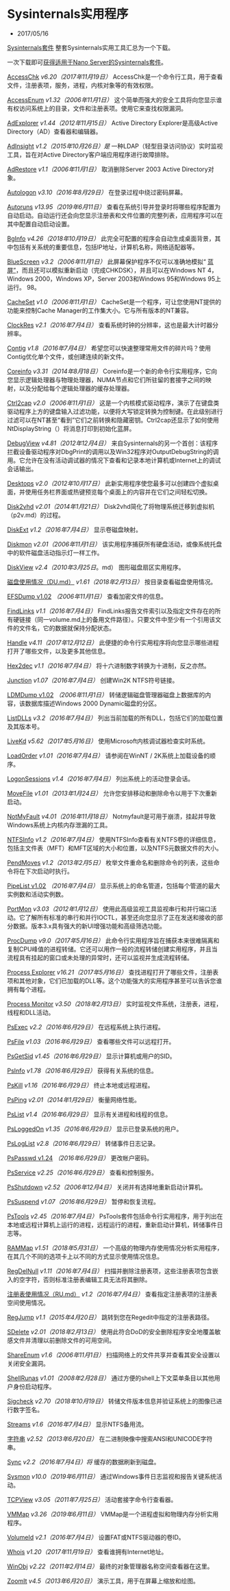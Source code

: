 # Sysinternals实用程序

- 2017/05/16

[Sysinternals套件](https://download.sysinternals.com/files/SysinternalsSuite.zip)
整套Sysinternals实用工具汇总为一个下载。


一次下载即可[获得适用于Nano Server的Sysinternals套件](https://download.sysinternals.com/files/SysinternalsSuite-Nano.zip)。

[AccessChk](https://docs.microsoft.com/en-us/sysinternals/downloads/accesschk)
*v6.20（2017年11月19日）*
AccessChk是一个命令行工具，用于查看文件，注册表项，服务，进程，内核对象等的有效权限。

[AccessEnum](https://docs.microsoft.com/en-us/sysinternals/downloads/accessenum)
*v1.32（2006年11月1日）*
这个简单而强大的安全工具将向您显示谁有权访问系统上的目录，文件和注册表项。使用它来查找权限漏洞。

[AdExplorer](https://docs.microsoft.com/en-us/sysinternals/downloads/adexplorer)
*v1.44（2012年11月15日）*
Active Directory Explorer是高级Active Directory（AD）查看器和编辑器。

[AdInsight](https://docs.microsoft.com/en-us/sysinternals/downloads/adinsight)
*v1.2（2015年10月26日）是*
一种LDAP（轻型目录访问协议）实时监视工具，旨在对Active Directory客户端应用程序进行故障排除。

[AdRestore](https://docs.microsoft.com/en-us/sysinternals/downloads/adrestore)
*v1.1（2006年11月1日）*
取消删除Server 2003 Active Directory对象。

[Autologon](https://docs.microsoft.com/en-us/sysinternals/downloads/autologon)
*v3.10（2016年8月29日）*
在登录过程中绕过密码屏幕。

[Autoruns](https://docs.microsoft.com/en-us/sysinternals/downloads/autoruns)
*v13.95（2019年6月11日）*
查看在系统引导并登录时将哪些程序配置为自动启动。自动运行还会向您显示注册表和文件位置的完整列表，应用程序可以在其中配置自动启动设置。

[BgInfo](https://docs.microsoft.com/en-us/sysinternals/downloads/bginfo)
*v4.26（2018年10月19日）*
此完全可配置的程序会自动生成桌面背景，其中包括有关系统的重要信息，包括IP地址，计算机名称，网络适配器等。

[BlueScreen](https://docs.microsoft.com/en-us/sysinternals/downloads/bluescreen)
*v3.2（2006年11月1日）*
此屏幕保护程序不仅可以准确地模拟“ [蓝屏”](https://docs.microsoft.com/en-us/sysinternals/downloads/bluescreen)，而且还可以模拟重新启动（完成CHKDSK），并且可以在Windows NT 4，Windows 2000，Windows XP，Server 2003和Windows 95和Windows 95上运行。 98。

[CacheSet](https://docs.microsoft.com/en-us/sysinternals/downloads/cacheset)
*v1.0（2006年11月1日）*
CacheSet是一个程序，可让您使用NT提供的功能来控制Cache Manager的工作集大小。它与所有版本的NT兼容。

[ClockRes](https://docs.microsoft.com/en-us/sysinternals/downloads/clockres)
*v2.1（2016年7月4日）*
查看系统时钟的分辨率，这也是最大计时器分辨率。

[Contig](https://docs.microsoft.com/en-us/sysinternals/downloads/contig)
*v1.8（2016年7月4日）*
希望您可以快速整理常用文件的碎片吗？使用Contig优化单个文件，或创建连续的新文件。

[Coreinfo](https://docs.microsoft.com/en-us/sysinternals/downloads/coreinfo)
*v3.31（2014年8月18日）*
Coreinfo是一个新的命令行实用程序，它向您显示逻辑处理器与物理处理器，NUMA节点和它们所驻留的套接字之间的映射，以及分配给每个逻辑处理器的缓存处理器。

[Ctrl2cap](https://docs.microsoft.com/en-us/sysinternals/downloads/ctrl2cap)
*v2.0（2006年11月1日）*
这是一个内核模式驱动程序，演示了在键盘类驱动程序上方的键盘输入过滤功能，以便将大写锁定转换为控制键。在此级别进行过滤可以在NT甚至“看到”它们之前转换和隐藏密钥。Ctrl2cap还显示了如何使用NtDisplayString（）将消息打印到初始化蓝屏。

[DebugView](https://docs.microsoft.com/en-us/sysinternals/downloads/debugview)
*v4.81（2012年12月4日）*
来自Sysinternals的另一个首创：该程序拦截设备驱动程序对DbgPrint的调用以及Win32程序对OutputDebugString的调用。它允许在没有活动调试器的情况下查看和记录本地计算机或Internet上的调试会话输出。

[Desktops](https://docs.microsoft.com/en-us/sysinternals/downloads/desktops)
*v2.0（2012年10月17日）*
此新实用程序使您最多可以创建四个虚拟桌面，并使用任务栏界面或热键预览每个桌面上的内容并在它们之间轻松切换。

[Disk2vhd](https://docs.microsoft.com/en-us/sysinternals/downloads/disk2vhd)
*v2.01（2014年1月21日）*
Disk2vhd简化了将物理系统迁移到虚拟机（p2v.md）的过程。

[DiskExt](https://docs.microsoft.com/en-us/sysinternals/downloads/diskext)
*v1.2（2016年7月4日）*
显示卷磁盘映射。

[Diskmon](https://docs.microsoft.com/en-us/sysinternals/downloads/diskmon)
*v2.01（2006年11月1日）*
该实用程序捕获所有硬盘活动，或像系统托盘中的软件磁盘活动指示灯一样工作。

[DiskView](https://docs.microsoft.com/en-us/sysinternals/downloads/diskview)
*v2.4（2010年3月25日*。md）
图形磁盘扇区实用程序。

[磁盘使用情况（DU.md）](https://docs.microsoft.com/en-us/sysinternals/downloads/du)
*v1.61（2018年2月13日）*
按目录查看磁盘使用情况。

[EFSDump v1.02](https://docs.microsoft.com/en-us/sysinternals/downloads/efsdump)
*（2006年11月1日）*
查看加密文件的信息。

[FindLinks](https://docs.microsoft.com/en-us/sysinternals/downloads/findlinks)
*v1.1（2016年7月4日）*
FindLinks报告文件索引以及指定文件存在的所有硬链接（同一volume.md上的备用文件路径）。只要文件中至少有一个引用该文件的文件名，它的数据就保持分配状态。

[Handle](https://docs.microsoft.com/en-us/sysinternals/downloads/handle)
*v4.11（2017年12月12日）*
此便捷的命令行实用程序将向您显示哪些进程打开了哪些文件，以及更多其他信息。

[Hex2dec](https://docs.microsoft.com/en-us/sysinternals/downloads/hex2dec)
*v1.1（2016年7月4日）*
将十六进制数字转换为十进制，反之亦然。

[Junction](https://docs.microsoft.com/en-us/sysinternals/downloads/junction)
*v1.07（2016年7月4日）*
创建Win2K NTFS符号链接。

[LDMDump v1.02](https://docs.microsoft.com/en-us/sysinternals/downloads/ldmdump)
*（2006年11月1日）*
转储逻辑磁盘管理器磁盘上数据库的内容，该数据库描述Windows 2000 Dynamic磁盘的分区。

[ListDLLs](https://docs.microsoft.com/en-us/sysinternals/downloads/listdlls)
*v3.2（2016年7月4日）*
列出当前加载的所有DLL，包括它们的加载位置及其版本号。

[LiveKd](https://docs.microsoft.com/en-us/sysinternals/downloads/livekd)
*v5.62（2017年5月16日）*
使用Microsoft内核调试器检查实时系统。

[LoadOrder](https://docs.microsoft.com/en-us/sysinternals/downloads/loadorder)
*v1.01（2016年7月4日）*
请参阅在WinNT / 2K系统上加载设备的顺序。

[LogonSessions](https://docs.microsoft.com/en-us/sysinternals/downloads/logonsessions)
*v1.4（2016年7月4日）*
列出系统上的活动登录会话。

[MoveFile](https://docs.microsoft.com/en-us/sysinternals/downloads/movefile)
*v1.01（2013年1月24日）*
允许您安排移动和删除命令以用于下次重新启动。

[NotMyFault](https://docs.microsoft.com/en-us/sysinternals/downloads/notmyfault)
*v4.01（2016年11月18日）*
Notmyfault是可用于崩溃，挂起并导致Windows系统上内核内存泄漏的工具。

[NTFSInfo](https://docs.microsoft.com/en-us/sysinternals/downloads/ntfsinfo)
*v1.2（2016年7月4日）*
使用NTFSInfo查看有关NTFS卷的详细信息，包括主文件表（MFT）和MFT区域的大小和位置，以及NTFS元数据文件的大小。

[PendMoves](https://docs.microsoft.com/en-us/sysinternals/downloads/pendmoves)
*v1.2（2013年2月5日）*
枚举文件重命名和删除命令的列表，这些命令将在下次启动时执行。

[PipeList v1.02](https://docs.microsoft.com/en-us/sysinternals/downloads/pipelist)
*（2016年7月4日）*
显示系统上的命名管道，包括每个管道的最大实例数和活动实例数。

[PortMon](https://docs.microsoft.com/en-us/sysinternals/downloads/portmon)
*v3.03（2012年1月12日）*
使用此高级监视工具监视串行和并行端口活动。它了解所有标准的串行和并行IOCTL，甚至还向您显示了正在发送和接收的部分数据。版本3.x具有强大的新UI增强功能和高级筛选功能。

[ProcDump](https://docs.microsoft.com/en-us/sysinternals/downloads/procdump)
*v9.0（2017年5月16日）*
此命令行实用程序旨在捕获本来很难隔离和复制CPU峰值的进程转储。它还可以用作一般的流程转储创建实用程序，并且当流程具有挂起的窗口或未处理的异常时，还可以监视并生成流程转储。

[Process Explorer](https://docs.microsoft.com/en-us/sysinternals/downloads/process-explorer)
*v16.21（2017年5月16日）*
查找进程打开了哪些文件，注册表项和其他对象，它们已加载的DLL等。这个功能强大的实用程序甚至可以告诉您谁拥有每个进程。

[Process Monitor](https://docs.microsoft.com/en-us/sysinternals/downloads/procmon)
*v3.50（2018年2月13日）*
实时监视文件系统，注册表，进程，线程和DLL活动。

[PsExec](https://docs.microsoft.com/en-us/sysinternals/downloads/psexec)
*v2.2（2016年6月29日）*
在远程系统上执行进程。

[PsFile](https://docs.microsoft.com/en-us/sysinternals/downloads/psfile)
*v1.03（2016年6月29日）*
查看哪些文件可以远程打开。

[PsGetSid](https://docs.microsoft.com/en-us/sysinternals/downloads/psgetsid)
*v1.45（2016年6月29日）*
显示计算机或用户的SID。

[PsInfo](https://docs.microsoft.com/en-us/sysinternals/downloads/psinfo)
*v1.78（2016年6月29日）*
获得有关系统的信息。

[PsKill](https://docs.microsoft.com/en-us/sysinternals/downloads/pskill)
*v1.16（2016年6月29日）*
终止本地或远程进程。

[PsPing](https://docs.microsoft.com/en-us/sysinternals/downloads/psping)
*v2.01（2014年1月29日）*
衡量网络性能。

[PsList](https://docs.microsoft.com/en-us/sysinternals/downloads/pslist)
*v1.4（2016年6月29日）*
显示有关进程和线程的信息。

[PsLoggedOn](https://docs.microsoft.com/en-us/sysinternals/downloads/psloggedon)
*v1.35（2016年6月29日）*
显示已登录系统的用户。

[PsLogList](https://docs.microsoft.com/en-us/sysinternals/downloads/psloglist)
*v2.8（2016年6月29日）*
转储事件日志记录。

[PsPasswd v1.24](https://docs.microsoft.com/en-us/sysinternals/downloads/pspasswd)
*（2016年6月29日）*
更改帐户密码。

[PsService](https://docs.microsoft.com/en-us/sysinternals/downloads/psservice)
*v2.25（2016年6月29日）*
查看和控制服务。

[PsShutdown](https://docs.microsoft.com/en-us/sysinternals/downloads/psshutdown)
*v2.52（2006年12月4日）*
关闭并有选择地重新启动计算机。

[PsSuspend](https://docs.microsoft.com/en-us/sysinternals/downloads/pssuspend)
*v1.07（2016年6月29日）*
暂停和恢复流程。

[PsTools](https://docs.microsoft.com/en-us/sysinternals/downloads/pstools)
*v2.45（2016年7月4日）*
PsTools套件包括命令行实用程序，用于列出在本地或远程计算机上运行的进程，远程运行的进程，重新启动计算机，转储事件日志等。

[RAMMap](https://docs.microsoft.com/en-us/sysinternals/downloads/rammap)
*v1.51（2018年5月31日）*
一个高级的物理内存使用情况分析实用程序，在其几个不同的选项卡上以不同的方式显示使用情况信息。

[RegDelNull](https://docs.microsoft.com/en-us/sysinternals/downloads/regdelnull)
*v1.11（2016年7月4日）*
扫描并删除注册表项，这些注册表项包含嵌入的空字符，否则标准注册表编辑工具无法将其删除。

[注册表使用情况（RU.md）](https://docs.microsoft.com/en-us/sysinternals/downloads/ru)
*v1.2（2016年7月4日）*
查看指定注册表项的注册表空间使用情况。

[RegJump](https://docs.microsoft.com/en-us/sysinternals/downloads/regjump)
*v1.1（2015年4月20日）*
跳转到您在Regedit中指定的注册表路径。

[SDelete](https://docs.microsoft.com/en-us/sysinternals/downloads/sdelete)
*v2.01（2018年2月13日）*
使用此符合DoD的安全删除程序安全地覆盖敏感文件并清理以前删除文件的可用空间。

[ShareEnum](https://docs.microsoft.com/en-us/sysinternals/downloads/shareenum)
*v1.6（2006年11月1日）*
扫描网络上的文件共享并查看其安全设置以关闭安全漏洞。

[ShellRunas](https://docs.microsoft.com/en-us/sysinternals/downloads/shellrunas)
*v1.01（2008年2月28日）*
通过方便的shell上下文菜单条目以其他用户身份启动程序。

[Sigcheck](https://docs.microsoft.com/en-us/sysinternals/downloads/sigcheck)
*v2.70（2018年10月19日）*
转储文件版本信息并验证系统上的图像已进行数字签名。

[Streams](https://docs.microsoft.com/en-us/sysinternals/downloads/streams)
*v1.6（2016年7月4日）*
显示NTFS备用流。

[字符串](https://docs.microsoft.com/en-us/sysinternals/downloads/strings)
*v2.52（2013年6月20日）*
在二进制映像中搜索ANSI和UNICODE字符串。

[Sync](https://docs.microsoft.com/en-us/sysinternals/downloads/sync)
*v2.2（2016年7月4日）将*
缓存的数据刷新到磁盘。

[Sysmon](https://docs.microsoft.com/en-us/sysinternals/downloads/sysmon)
*v10.0（2019年6月11日）*
通过Windows事件日志监视和报告关键系统活动。

[TCPView](https://docs.microsoft.com/en-us/sysinternals/downloads/tcpview)
*v3.05（2011年7月25日）*
活动套接字命令行查看器。

[VMMap](https://docs.microsoft.com/en-us/sysinternals/downloads/vmmap)
*v3.26（2019年6月11日）*
VMMap是一个进程虚拟和物理内存分析实用程序。

[VolumeId](https://docs.microsoft.com/en-us/sysinternals/downloads/volumeid)
*v2.1（2016年7月4日）*
设置FAT或NTFS驱动器的卷ID。

[Whois](https://docs.microsoft.com/en-us/sysinternals/downloads/whois)
*v1.20（2017年11月19日）*
查看谁拥有Internet地址。

[WinObj](https://docs.microsoft.com/en-us/sysinternals/downloads/winobj)
*v2.22（2011年2月14日）*
最终的对象管理器名称空间查看器在这里。

[ZoomIt](https://docs.microsoft.com/en-us/sysinternals/downloads/zoomit)
*v4.5（2013年6月20日）*
演示工具，用于在屏幕上缩放和绘图。
